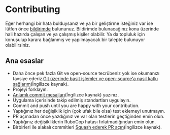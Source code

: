 # Contributing

Eğer herhangi bir hata bulduysanız ve ya bir geliştirme isteğiniz var ise lütfen
önce [bildirimde][1] bulununuz. Bildirimde bulunacağınız konu üzerinde hali hazırda
çalışan ve ya çalışmış kişiler olabilir. Ya da topluluk için konuşulup karara bağlanmış ve
yapılmayacak bir talepte bulunuyor olabilirsiniz.

## Ana esaslar

* Daha önce pek fazla Git ve open-source tecrübeniz yok ise okumanızı tavsiye ederiz.[Git üzerinde basit işlemler ve open-source'a nasıl katkı sağlarım][2](İngilizce kaynak).
* Projeyi forklayın.
* [Anlamlı commit mesajları][3](İngilizce kaynak) yazınız.
* Uygulama içerisinde takip edilmiş standartları uygulayın.
* Commit and push until you are happy with your contribution.
* Yaptığınız her değişiklik için (çok ufak bile olsa) test eklemeyi unutmayın.
* PR açmadan önce yazdığınız ve var olan testlerin geçtiğinden emin olun.
* Yaptığınız değişikliklerin RuboCop hatası fırlatmadığından emin olun.
* Birbirleri ile alakalı commitleri [Squash ederek PR açın][4](İngilizce kaynak).

[1]: https://github.com/rubytr/ruby-tr/issues
[2]: https://www.gun.io/blog/how-to-github-fork-branch-and-pull-request
[3]: https://tbaggery.com/2008/04/19/a-note-about-git-commit-messages.html
[4]: http://gitready.com/advanced/2009/02/10/squashing-commits-with-rebase.html
